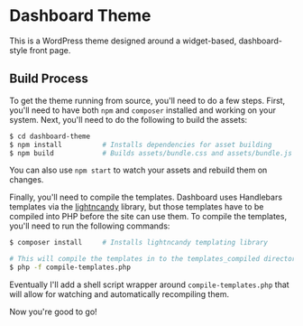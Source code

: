 # Dashboard Theme

This is a WordPress theme designed around a widget-based,
dashboard-style front page.

## Build Process

To get the theme running from source, you'll need to do a few steps.
First, you'll need to have both `npm` and `composer` installed and
working on your system. Next, you'll need to do the following to build
the assets:

````bash
$ cd dashboard-theme
$ npm install          # Installs dependencies for asset building
$ npm build            # Builds assets/bundle.css and assets/bundle.js
````

You can also use `npm start` to watch your assets and rebuild them on
changes.

Finally, you'll need to compile the templates. Dashboard uses
Handlebars templates via the [lightncandy][lightncandy] library, but
those templates have to be compiled into PHP before the site can use
them. To compile the templates, you'll need to run the following
commands:

````bash
$ composer install     # Installs lightncandy templating library

# This will compile the templates in to the templates_compiled directory
$ php -f compile-templates.php
````

Eventually I'll add a shell script wrapper around
`compile-templates.php` that will allow for watching and automatically
recompiling them.

Now you're good to go!

[lightncandy]: https://github.com/zordius/lightncandy
